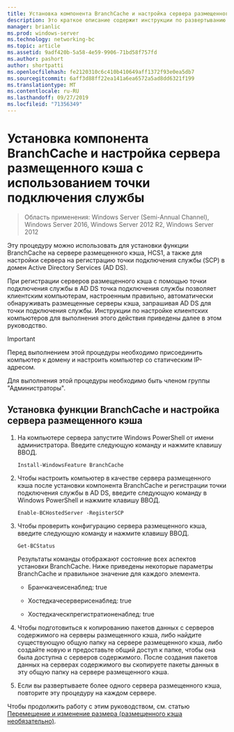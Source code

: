 ```yaml
---
title: Установка компонента BranchCache и настройка сервера размещенного кэша с использованием точки подключения службы
description: Это краткое описание содержит инструкции по развертыванию BranchCache в режиме размещенного кэша на компьютерах под управлением Windows Server 2016 и Windows 10.
manager: brianlic
ms.prod: windows-server
ms.technology: networking-bc
ms.topic: article
ms.assetid: 9adf420b-5a58-4e59-9906-71bd58f757fd
ms.author: pashort
author: shortpatti
ms.openlocfilehash: fe2120310c6c410b410649aff1372f93e0ea5db7
ms.sourcegitcommit: 6aff3d88ff22ea141a6ea6572a5ad8dd6321f199
ms.translationtype: MT
ms.contentlocale: ru-RU
ms.lasthandoff: 09/27/2019
ms.locfileid: "71356349"
---
```

# <a name="install-the-branchcache-feature-and-configure-the-hosted-cache-server-by-service-connection-point"></a>Установка компонента BranchCache и настройка сервера размещенного кэша с использованием точки подключения службы

>Область применения: Windows Server (Semi-Annual Channel), Windows Server 2016, Windows Server 2012 R2, Windows Server 2012

Эту процедуру можно использовать для установки функции BranchCache на сервере размещенного кэша, HCS1, а также для настройки сервера на регистрацию точки подключения службы \(SCP\) в домен Active Directory Services \(AD DS\).

При регистрации серверов размещенного кэша с помощью точки подключения службы в AD DS точка подключения службы позволяет клиентским компьютерам, настроенным правильно, автоматически обнаруживать размещенные серверы кэша, запрашивая AD DS для точки подключения службы. Инструкции по настройке клиентских компьютеров для выполнения этого действия приведены далее в этом руководство.

>[!IMPORTANT]
>Перед выполнением этой процедуры необходимо присоединить компьютер к домену и настроить компьютер со статическим IP-адресом.

Для выполнения этой процедуры необходимо быть членом группы "Администраторы".

## <a name="to-install-the-branchcache-feature-and-configure-the-hosted-cache-server"></a>Установка функции BranchCache и настройка сервера размещенного кэша  

1. На компьютере сервера запустите Windows PowerShell от имени администратора. Введите следующую команду и нажмите клавишу ВВОД.

    ``` 
    Install-WindowsFeature BranchCache
    ```

2.  Чтобы настроить компьютер в качестве сервера размещенного кэша после установки компонента BranchCache и регистрации точки подключения службы в AD DS, введите следующую команду в Windows PowerShell и нажмите клавишу ВВОД.

    ```  
    Enable-BCHostedServer -RegisterSCP
    ```  

3. Чтобы проверить конфигурацию сервера размещенного кэша, введите следующую команду и нажмите клавишу ВВОД.

    ```  
    Get-BCStatus  
    ```  
  
    Результаты команды отображают состояние всех аспектов установки BranchCache. Ниже приведены некоторые параметры BranchCache и правильное значение для каждого элемента.  
  
    -   Бранчкачеисенаблед: true

    -   Хостедкачесерверисенаблед: true

    -   Хостедкаческпрегистратионенаблед: true

4. Чтобы подготовиться к копированию пакетов данных с серверов содержимого на серверы размещенного кэша, либо найдите существующую общую папку на сервере размещенного кэша, либо создайте новую и предоставьте общий доступ к папке, чтобы она была доступна с серверов содержимого. После создания пакетов данных на серверах содержимого вы скопируете пакеты данных в эту общую папку на сервере размещенного кэша.
  
5. Если вы развертываете более одного сервера размещенного кэша, повторите эту процедуру на каждом сервере.

Чтобы продолжить работу с этим руководством, см. статью [Перемещение и изменение размера &#40;размещенного кэша необязательно&#41;](6-Bc-Move-Resize-Cache.md).

